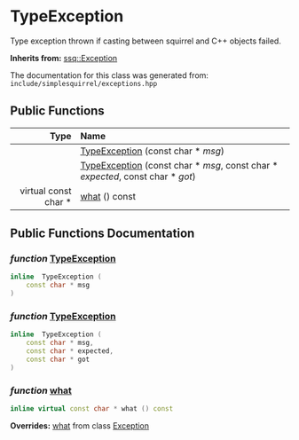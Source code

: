 TypeException
===================================

Type exception thrown if casting between squirrel and C++ objects failed. 

**Inherits from:** [ssq::Exception](ssq_Exception.html)

The documentation for this class was generated from: `include/simplesquirrel/exceptions.hpp`



## Public Functions

| Type | Name |
| -------: | :------- |
|   | [TypeException](#e6dfd23f) (const char * _msg_)  |
|   | [TypeException](#b3ed83b0) (const char * _msg_, const char * _expected_, const char * _got_)  |
|  virtual const char * | [what](#eee9b532) () const  |


## Public Functions Documentation

### _function_ <a id="e6dfd23f" href="#e6dfd23f">TypeException</a>

```cpp
inline  TypeException (
    const char * msg
) 
```



### _function_ <a id="b3ed83b0" href="#b3ed83b0">TypeException</a>

```cpp
inline  TypeException (
    const char * msg,
    const char * expected,
    const char * got
) 
```



### _function_ <a id="eee9b532" href="#eee9b532">what</a>

```cpp
inline virtual const char * what () const 
```



**Overrides:** [what](/docs/ssq_Exception.md#fe284d32) from class [Exception](/docs/ssq_Exception.md)



